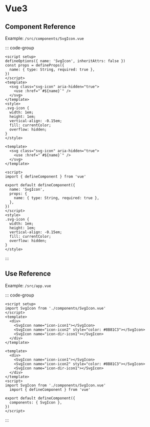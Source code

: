 # Vue3

## Component Reference

Example: `/src/components/SvgIcon.vue`

::: code-group

```Vue [Composition]
<script setup>
defineOptions({ name: 'SvgIcon', inheritAttrs: false })
const props = defineProps({
  name: { type: String, required: true },
})
</script>
<template>
  <svg class="svg-icon" aria-hidden="true">
    <use :href="`#${name}`" />
  </svg>
</template>
<style>
.svg-icon {
  width: 1em;
  height: 1em;
  vertical-align: -0.15em;
  fill: currentColor;
  overflow: hidden;
}
</style>
```

```Vue [Options]
<template>
  <svg class="svg-icon" aria-hidden="true">
    <use :href="`#${name}`" />
  </svg>
</template>

<script>
import { defineComponent } from 'vue'

export default defineComponent({
  name: 'SvgIcon',
  props: {
    name: { type: String, required: true },
  },
})
</script>
<style>
.svg-icon {
  width: 1em;
  height: 1em;
  vertical-align: -0.15em;
  fill: currentColor;
  overflow: hidden;
}
</style>
```

:::

## Use Reference

Example: `/src/app.vue`

::: code-group

```Vue [Composition]
<script setup>
import SvgIcon from './components/SvgIcon.vue'
</script>
<template>
  <div>
    <SvgIcon name="icon-icon1"></SvgIcon>
    <SvgIcon name="icon-icon2" style="color: #8B81C3"></SvgIcon>
    <SvgIcon name="icon-dir-icon1"></SvgIcon>
  </div>
</template>
```

```Vue [Options]
<template>
  <div>
    <SvgIcon name="icon-icon1"></SvgIcon>
    <SvgIcon name="icon-icon2" style="color: #8B81C3"></SvgIcon>
    <SvgIcon name="icon-dir-icon1"></SvgIcon>
  </div>
</template>
<script>
import SvgIcon from './components/SvgIcon.vue'
  import { defineComponent } from 'vue'

export default defineComponent({
  components: { SvgIcon },
})
</script>
```

:::
